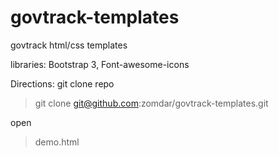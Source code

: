# govtrack-templates
govtrack html/css templates

libraries:
Bootstrap 3, Font-awesome-icons

Directions:
git clone repo
> git clone git@github.com:zomdar/govtrack-templates.git

open 
> demo.html
